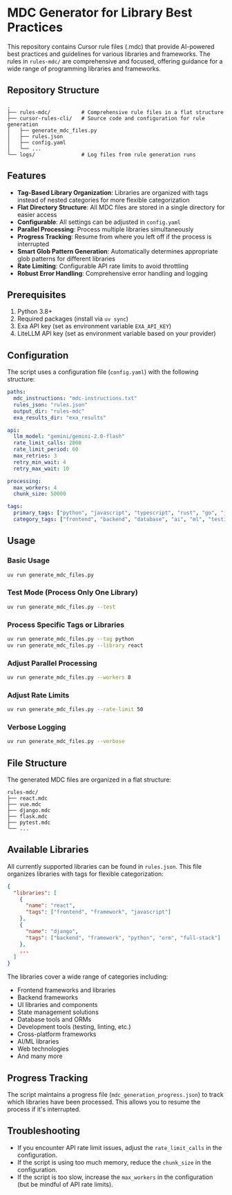 # MDC Generator for Library Best Practices

This repository contains Cursor rule files (.mdc) that provide AI-powered best practices and guidelines for various libraries and frameworks. The rules in `rules-mdc/` are comprehensive and focused, offering guidance for a wide range of programming libraries and frameworks.

## Repository Structure

```
.
├── rules-mdc/          # Comprehensive rule files in a flat structure
├── cursor-rules-cli/   # Source code and configuration for rule generation
│   ├── generate_mdc_files.py
│   ├── rules.json
│   ├── config.yaml
│   └── ...
└── logs/               # Log files from rule generation runs
```

## Features

- **Tag-Based Library Organization**: Libraries are organized with tags instead of nested categories for more flexible categorization
- **Flat Directory Structure**: All MDC files are stored in a single directory for easier access
- **Configurable**: All settings can be adjusted in `config.yaml`
- **Parallel Processing**: Process multiple libraries simultaneously
- **Progress Tracking**: Resume from where you left off if the process is interrupted
- **Smart Glob Pattern Generation**: Automatically determines appropriate glob patterns for different libraries
- **Rate Limiting**: Configurable API rate limits to avoid throttling
- **Robust Error Handling**: Comprehensive error handling and logging

## Prerequisites

1. Python 3.8+
2. Required packages (install via `uv sync`)
3. Exa API key (set as environment variable `EXA_API_KEY`)
4. LiteLLM API key (set as environment variable based on your provider)

## Configuration

The script uses a configuration file (`config.yaml`) with the following structure:

```yaml
paths:
  mdc_instructions: "mdc-instructions.txt"
  rules_json: "rules.json"
  output_dir: "rules-mdc"
  exa_results_dir: "exa_results"

api:
  llm_model: "gemini/gemini-2.0-flash"
  rate_limit_calls: 2000
  rate_limit_period: 60
  max_retries: 3
  retry_min_wait: 4
  retry_max_wait: 10

processing:
  max_workers: 4
  chunk_size: 50000

tags:
  primary_tags: ["python", "javascript", "typescript", "rust", "go", "java", "php", "ruby"]
  category_tags: ["frontend", "backend", "database", "ai", "ml", "testing", "development"]
```

## Usage

### Basic Usage

```bash
uv run generate_mdc_files.py
```

### Test Mode (Process Only One Library)

```bash
uv run generate_mdc_files.py --test
```

### Process Specific Tags or Libraries

```bash
uv run generate_mdc_files.py --tag python
uv run generate_mdc_files.py --library react
```

### Adjust Parallel Processing

```bash
uv run generate_mdc_files.py --workers 8
```

### Adjust Rate Limits

```bash
uv run generate_mdc_files.py --rate-limit 50
```

### Verbose Logging

```bash
uv run generate_mdc_files.py --verbose
```

## File Structure

The generated MDC files are organized in a flat structure:

```
rules-mdc/
├── react.mdc
├── vue.mdc
├── django.mdc
├── flask.mdc
├── pytest.mdc
└── ...
```

## Available Libraries

All currently supported libraries can be found in `rules.json`. This file organizes libraries with tags for flexible categorization:

```json
{
  "libraries": [
    {
      "name": "react",
      "tags": ["frontend", "framework", "javascript"]
    },
    {
      "name": "django",
      "tags": ["backend", "framework", "python", "orm", "full-stack"]
    },
    ...
  ]
}
```

The libraries cover a wide range of categories including:
- Frontend frameworks and libraries
- Backend frameworks
- UI libraries and components
- State management solutions
- Database tools and ORMs
- Development tools (testing, linting, etc.)
- Cross-platform frameworks
- AI/ML libraries
- Web technologies
- And many more

## Progress Tracking

The script maintains a progress file (`mdc_generation_progress.json`) to track which libraries have been processed. This allows you to resume the process if it's interrupted.

## Troubleshooting

- If you encounter API rate limit issues, adjust the `rate_limit_calls` in the configuration.
- If the script is using too much memory, reduce the `chunk_size` in the configuration.
- If the script is too slow, increase the `max_workers` in the configuration (but be mindful of API rate limits).